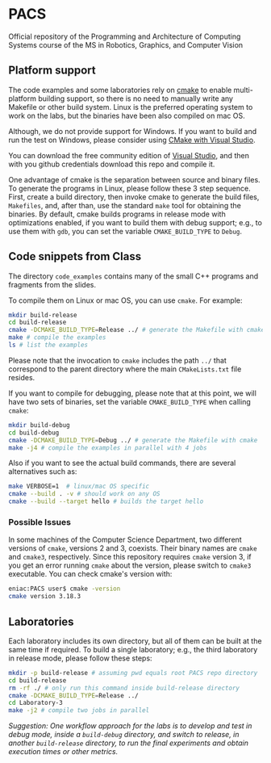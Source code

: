 # PACS

Official repository of the Programming and Architecture of Computing Systems
course of the MS in Robotics, Graphics, and Computer Vision

## Platform support

The code examples and some laboratories rely on
[cmake](https://cmake.org/overview/) to enable multi-platform building support,
so there is no need to manually write any Makefile or other build system. Linux
is the preferred operating system to work on the labs, but the binaries have
been also compiled on mac OS.

Although, we do not provide support for Windows. If you want to build and run
the test on Windows, please consider using [CMake with Visual
Studio](https://docs.microsoft.com/es-es/cpp/build/cmake-projects-in-visual-studio?view=vs-2019).

You can download the free community edition of [Visual Studio](https://visualstudio.microsoft.com/downloads/), and then with you github
credentials download this repo and compile it.

One advantage of cmake is the separation between source and binary files. To
generate the programs in Linux, please follow these 3 step sequence. First, create a build directory, then
invoke cmake to generate the build files, `Makefiles`, and, after
than, use the standard `make` tool for obtaining the binaries. By default,
cmake builds programs in release mode with optimizations enabled, if you want
to build them with debug support; e.g., to use them with `gdb`, you can set the
variable `CMAKE_BUILD_TYPE` to `Debug`.

## Code snippets from Class

The directory `code_examples` contains many of the small C++ programs and
fragments from the slides.

To compile them on Linux or mac OS, you can use `cmake`. For example:

```bash
mkdir build-release
cd build-release
cmake -DCMAKE_BUILD_TYPE=Release ../ # generate the Makefile with cmake
make # compile the examples
ls # list the examples
```
Please note that the invocation to `cmake` includes the path `../` that correspond to the parent directory where
the main `CMakeLists.txt` file resides.

If you want to compile for debugging, please note that at this point, we will
have two sets of binaries, set the variable `CMAKE_BUILD_TYPE` when calling
`cmake`:

```bash
mkdir build-debug
cd build-debug
cmake -DCMAKE_BUILD_TYPE=Debug ../ # generate the Makefile with cmake
make -j4 # compile the examples in parallel with 4 jobs
```

Also if you want to see the actual build commands, there are several
alternatives such as:

```bash
make VERBOSE=1  # linux/mac OS specific
cmake --build . -v # should work on any OS
cmake --build --target hello # builds the target hello
```

### Possible Issues

In some machines of the Computer Science Department, two different versions of
`cmake`, versions 2 and 3, coexists. Their binary names are `cmake` and
`cmake3`, respectively. Since this repository requires `cmake` version 3, if
you get an error running `cmake` about the version, please switch to `cmake3`
executable. You can check cmake's version with:

```bash
eniac:PACS user$ cmake -version
cmake version 3.18.3
```

## Laboratories

Each laboratory includes its own directory, but all of them can be built at the
same time if required. To build a single laboratory; e.g., the third laboratory in
release mode, please follow these steps:

```bash
mkdir -p build-release # assuming pwd equals root PACS repo directory
cd build-release
rm -rf ./ # only run this command inside build-release directory
cmake -DCMAKE_BUILD_TYPE=Release ../
cd Laboratory-3
make -j2 # compile two jobs in parallel
```

_Suggestion: One workflow approach for the labs is to develop and test in debug mode,
inside a `build-debug` directory, and switch to release, in another
`build-release` directory, to run the final experiments and obtain execution
times or other metrics._

